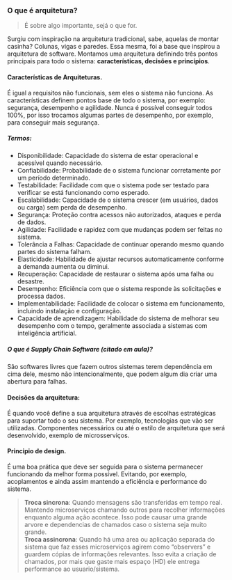### O que é arquitetura?

> É sobre algo importante, sejá o que for. <br>

Surgiu com inspiração na arquitetura tradicional, sabe, aquelas de montar casinha? Colunas, vigas e paredes. Essa mesma, foi a base que inspirou a arquitetura de software. Montamos uma arquitetura definindo três pontos principais para todo o sistema: **características, decisões e princípios**. 

#### Características de Arquiteturas.

É igual a requisitos não funcionais, sem eles o sistema não funciona. As características definem pontos base de todo o sistema, por exemplo: segurança, desempenho e agilidade.
Nunca é possível conseguir todos 100%, por isso trocamos algumas partes de desempenho, por exemplo, para conseguir mais segurança.

##### Termos:
- Disponibilidade: Capacidade do sistema de estar operacional e acessível quando necessário.
- Confiabilidade: Probabilidade de o sistema funcionar corretamente por um período determinado.
- Testabilidade: Facilidade com que o sistema pode ser testado para verificar se está funcionando como esperado.
- Escalabilidade: Capacidade de o sistema crescer (em usuários, dados ou carga) sem perda de desempenho.
- Segurança: Proteção contra acessos não autorizados, ataques e perda de dados.
- Agilidade: Facilidade e rapidez com que mudanças podem ser feitas no sistema.
- Tolerância a Falhas: Capacidade de continuar operando mesmo quando partes do sistema falham.
- Elasticidade: Habilidade de ajustar recursos automaticamente conforme a demanda aumenta ou diminui.
- Recuperação: Capacidade de restaurar o sistema após uma falha ou desastre.
- Desempenho: Eficiência com que o sistema responde às solicitações e processa dados.
- Implementabilidade: Facilidade de colocar o sistema em funcionamento, incluindo instalação e configuração.
- Capacidade de aprendizagem: Habilidade do sistema de melhorar seu desempenho com o tempo, geralmente associada a sistemas com inteligência artificial.

##### O que é Supply Chain Software (citado em aula)?
São softwares livres que fazem outros sistemas terem dependência em cima dele, mesmo não intencionalmente, que podem algum dia criar uma abertura para falhas.

#### Decisões da arquitetura: 
É quando você define a sua arquitetura através de escolhas estratégicas para suportar todo o seu sistema. Por exemplo, tecnologias que vão ser utilizadas. Componentes necessários ou até o estilo de arquitetura que será desenvolvido, exemplo de microsserviços.

#### Principio de design.
É uma boa prática que deve ser seguida para o sistema permanecer funcionando da melhor forma possível. Evitando, por exemplo, acoplamentos e ainda assim mantendo a eficiência e performance do sistema.

> **Troca sincrona**: Quando mensagens são transferidas em tempo real. Mantendo microserviços chamando outros para recolher informações enquanto alguma ação acontece. Isso pode causar uma grande arvore e dependencias de chamados caso o sistema seja muito grande. <br>
> **Troca assincrona**: Quando há uma area ou aplicação separada do sistema que faz esses microserviços agirem como “observers” e guardem cópias de informações relevantes. Isso evita a criação de chamados, por mais que gaste mais espaço (HD) ele entrega performance ao usuario/sistema.


